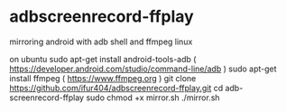 # adbscreenrecord-ffplay
mirroring android with adb shell and ffmpeg linux

on ubuntu 
sudo apt-get install android-tools-adb ( https://developer.android.com/studio/command-line/adb )
sudo apt-get install ffmpeg ( https://www.ffmpeg.org )
git clone https://github.com/ifur404/adbscreenrecord-ffplay.git
cd adb-screenrecord-ffplay
sudo chmod +x mirror.sh
./mirror.sh
